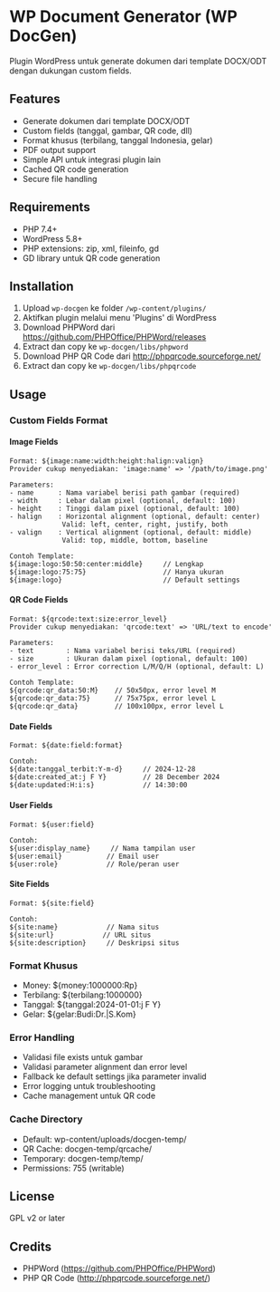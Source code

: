 # WP Document Generator (WP DocGen)

Plugin WordPress untuk generate dokumen dari template DOCX/ODT dengan dukungan custom fields.

## Features

- Generate dokumen dari template DOCX/ODT
- Custom fields (tanggal, gambar, QR code, dll)
- Format khusus (terbilang, tanggal Indonesia, gelar) 
- PDF output support
- Simple API untuk integrasi plugin lain
- Cached QR code generation
- Secure file handling

## Requirements

- PHP 7.4+ 
- WordPress 5.8+
- PHP extensions: zip, xml, fileinfo, gd
- GD library untuk QR code generation

## Installation

1. Upload `wp-docgen` ke folder `/wp-content/plugins/`
2. Aktifkan plugin melalui menu 'Plugins' di WordPress
3. Download PHPWord dari https://github.com/PHPOffice/PHPWord/releases
4. Extract dan copy ke `wp-docgen/libs/phpword`
5. Download PHP QR Code dari http://phpqrcode.sourceforge.net/
6. Extract dan copy ke `wp-docgen/libs/phpqrcode`

## Usage

### Custom Fields Format

#### Image Fields
```
Format: ${image:name:width:height:halign:valign}
Provider cukup menyediakan: 'image:name' => '/path/to/image.png'

Parameters:
- name      : Nama variabel berisi path gambar (required)
- width     : Lebar dalam pixel (optional, default: 100)
- height    : Tinggi dalam pixel (optional, default: 100)
- halign    : Horizontal alignment (optional, default: center)
             Valid: left, center, right, justify, both
- valign    : Vertical alignment (optional, default: middle) 
             Valid: top, middle, bottom, baseline

Contoh Template:
${image:logo:50:50:center:middle}     // Lengkap
${image:logo:75:75}                   // Hanya ukuran
${image:logo}                         // Default settings
```

#### QR Code Fields
```
Format: ${qrcode:text:size:error_level}
Provider cukup menyediakan: 'qrcode:text' => 'URL/text to encode'

Parameters:
- text        : Nama variabel berisi teks/URL (required)
- size        : Ukuran dalam pixel (optional, default: 100)
- error_level : Error correction L/M/Q/H (optional, default: L)

Contoh Template:
${qrcode:qr_data:50:M}    // 50x50px, error level M
${qrcode:qr_data:75}      // 75x75px, error level L
${qrcode:qr_data}         // 100x100px, error level L
```

#### Date Fields
```
Format: ${date:field:format}

Contoh:
${date:tanggal_terbit:Y-m-d}     // 2024-12-28
${date:created_at:j F Y}         // 28 December 2024
${date:updated:H:i:s}            // 14:30:00
```

#### User Fields
```
Format: ${user:field}

Contoh:
${user:display_name}     // Nama tampilan user
${user:email}           // Email user
${user:role}            // Role/peran user
```

#### Site Fields
```
Format: ${site:field}

Contoh:
${site:name}            // Nama situs
${site:url}            // URL situs
${site:description}     // Deskripsi situs
```

### Format Khusus
- Money: ${money:1000000:Rp}
- Terbilang: ${terbilang:1000000}
- Tanggal: ${tanggal:2024-01-01:j F Y}
- Gelar: ${gelar:Budi:Dr.|S.Kom}

### Error Handling
- Validasi file exists untuk gambar
- Validasi parameter alignment dan error level
- Fallback ke default settings jika parameter invalid
- Error logging untuk troubleshooting
- Cache management untuk QR code

### Cache Directory
- Default: wp-content/uploads/docgen-temp/
- QR Cache: docgen-temp/qrcache/
- Temporary: docgen-temp/temp/
- Permissions: 755 (writable)

## License

GPL v2 or later

## Credits

- PHPWord (https://github.com/PHPOffice/PHPWord)
- PHP QR Code (http://phpqrcode.sourceforge.net/)
